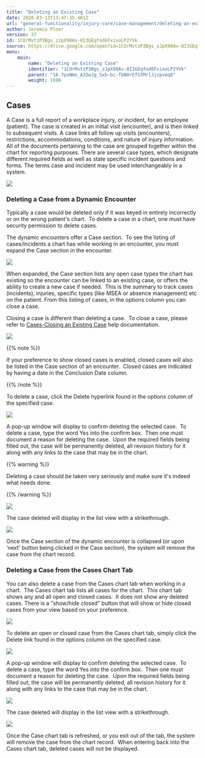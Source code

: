 ```yaml
---
title: "Deleting an Existing Case"
date: 2020-03-13T13:47:35.461Z
url: "general-functionality/injury-care/case-management/deleting-an-existing-case.html"
author: Jeremia Ploor
version: 37
id: 1COrMvtzP3Bgs_zJpX90Av-8I3GEqfod6FxixoLP2YVk
source: https://drive.google.com/open?id=1COrMvtzP3Bgs_zJpX90Av-8I3GEqfod6FxixoLP2YVk
menu:
    main:
        name: "Deleting an Existing Case"
        identifier: "1COrMvtzP3Bgs_zJpX90Av-8I3GEqfod6FxixoLP2YVk"
        parent: "16-7poNmo_A35wJg_Sxb-bc-fbNHrEfSfMrlJjzpvmq8"
        weight: 1690
---
```

## Cases

A Case is a full report of a workplace injury, or incident, for an employee (patient). The case is created in an initial visit (encounter), and is then linked to subsequent visits. A case links all follow up visits (encounters), restrictions, accommodations, conditions, and nature of injury information. All of the documents pertaining to the case are grouped together within the chart for reporting purposes. There are several case types, which designate different required fields as well as state specific incident questions and forms. The terms case and incident may be used interchangeably in a system.

![](../../../external_files/bf75431536cd1d26b1e8c352873a6ef2.png)



### Deleting a Case from a Dynamic Encounter

Typically a case would be deleted only if it was keyed in entirely incorrectly or on the wrong patient's chart.  To delete a case in a chart, one must have security permission to delete cases.

The dynamic encounters offer a Case section.  To see the listing of cases/incidents a chart has while working in an encounter, you must expand the Case section in the encounter.  



![](../../../external_files/ba1643eb1188310ef4027dd82964ce74.png)



When expanded, the Case section lists any open case types the chart has existing so the encounter can be linked to an existing case, or offers the ability to create a new case if needed.  This is the summary to track cases (incidents), injuries, specific types (like MSEA or absence management) etc on the patient. From this listing of cases, in the options column you can close a case.

Closing a case is different than deleting a case.  To close a case, please refer to [Cases-Closing an Existing Case](closing-an-existing-case.html) help documentation.



![](../../../external_files/51e00262d3f4562e4da69349fbb7c463.png)



{{% note %}}

If your preference to show closed cases is enabled, closed cases will also be listed in the Case section of an encounter.  Closed cases are indicated by having a date in the Conclusion Date column.

{{% /note %}}


To delete a case, click the Delete hyperlink found in the options column of the specified case.



![](../../../external_files/9540d0bd92478ad11a42b1dcd34591a4.png)



A pop-up window will display to confirm deleting the selected case.  To delete a case, type the word Yes into the confirm box.  Then one must document a reason for deleting the case.  Upon the required fields being filled out, the case will be permanently deleted, all revision history for it along with any links to the case that may be in the chart.

{{% warning %}}

Deleting a case should be taken very seriously and make sure it's indeed what needs done.

{{% /warning %}}




![](../../../external_files/c95187b59430bd279cbc977916df508f.png)



The case deleted will display in the list view with a strikethrough.



![](../../../external_files/fa84b3271727b9317bbd22913c4a3c17.png)



Once the Case section of the dynamic encounter is collapsed (or upon ‘next' button being clicked in the Case section), the system will remove the case from the chart record.

### Deleting a Case from the Cases Chart Tab

You can also delete a case from the Cases chart tab when working in a chart.  The Cases chart tab lists all cases for the chart.  This chart tab shows any and all open and closed cases.  It does not show any deleted cases. There is a "show/hide closed" button that will show or hide closed cases from your view based on your preference.



![](../../../external_files/ad2d97b567488dd53767bada7e6f0f25.png)



To delete an open or closed case from the Cases chart tab, simply click the Delete link found in the options column on the specified case.



![](../../../external_files/2a064e87713a422178b791ae68fa5c3b.png)



A pop-up window will display to confirm deleting the selected case.  To delete a case, type the word Yes into the confirm box.  Then one must document a reason for deleting the case.  Upon the required fields being filled out, the case will be permanently deleted, all revision history for it along with any links to the case that may be in the chart.


![](../../../external_files/c95187b59430bd279cbc977916df508f.png)

The case deleted will display in the list view with a strikethrough.



![](../../../external_files/4da8099b3c4e2fd262059a8638885030.png)



Once the Case chart tab is refreshed, or you exit out of the tab, the system will remove the case from the chart record.  When entering back into the Cases chart tab, deleted cases will not be displayed.




